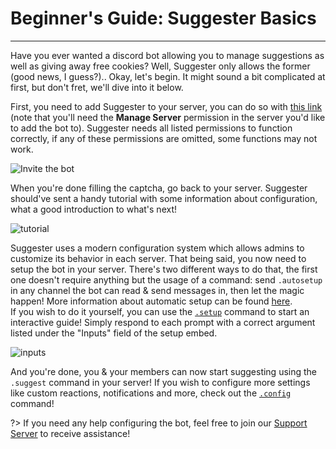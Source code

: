 # Beginner's Guide: Suggester Basics
---
Have you ever wanted a discord bot allowing you to manage suggestions as well as giving away free cookies? Well, Suggester only allows the former (good news, I guess?).. Okay, let's begin. 
It might sound a bit complicated at first, but don't fret, we'll dive into it below.

First, you need to add Suggester to your server, you can do so with [this link](https://suggester.js.org/invite) (note that you'll need the **Manage Server** permission in the server you'd like to add the bot to). Suggester needs all listed permissions to function correctly, if any of these permissions are omitted, some functions may not work.

   ![Invite the bot](https://cdn.discordapp.com/attachments/769650556502409226/769650566858539039/unknown.png)

When you're done filling the captcha, go back to your server. Suggester should've sent a handy tutorial with some information about configuration, what a good introduction to what's next! 

![tutorial](https://cdn.discordapp.com/attachments/769650556502409226/769651554877702144/unknown.png)

Suggester uses a modern configuration system which allows admins to customize its behavior in each server. That being said, you now need to setup the bot in your server. 
There's two different ways to do that, the first one doesn't require anything but the usage of a command: send `.autosetup` in any channel the bot can read & send messages in, then let the magic happen! More information about automatic setup can be found [here](admin/autosetup.md).\
If you wish to do it yourself, you can use the [`.setup`](admin/setup.md) command to start an interactive guide! Simply respond to each prompt with a correct argument listed under the "Inputs" field of the setup embed.

![inputs](https://cdn.discordapp.com/attachments/769650556502409226/769653509711855646/unknown.png)

And you're done, you & your members can now start suggesting using the `.suggest` command in your server! If you wish to configure more settings like custom reactions, notifications and more, check out the [`.config`](config/configuration.md) command!


?> If you need any help configuring the bot, feel free to join our [Support Server](https://discord.gg/G5pEdUp) to receive assistance!
